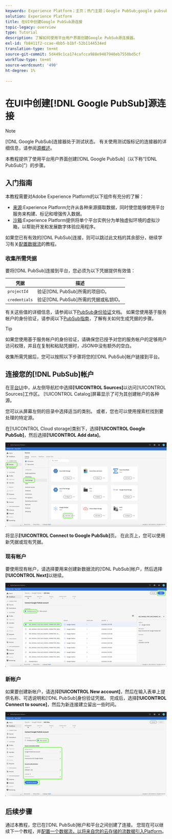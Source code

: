 ```yaml
---
keywords: Experience Platform；主页；热门主题；Google PubSub;google pubsub
solution: Experience Platform
title: 在UI中创建Google PubSub源连接
topic-legacy: overview
type: Tutorial
description: 了解如何使用平台用户界面创建Google PubSub源连接器。
exl-id: fb8411f2-ccae-4bb5-b1bf-52b1144534ed
translation-type: tm+mt
source-git-commit: 5d449c1ca174cafcca988e9487940eb7550bd5cf
workflow-type: tm+mt
source-wordcount: '490'
ht-degree: 1%

---
```


# 在UI中创建[!DNL Google PubSub]源连接

>[!NOTE]
>
> [!DNL Google PubSub]连接器处于测试状态。 有关使用测试版标记的连接器的详细信息，请参阅[源概述](../../../../home.md#terms-and-conditions)。

本教程提供了使用平台用户界面创建[!DNL Google PubSub]（以下称“[!DNL PubSub]”）的步骤。

## 入门指南

本教程需要对Adobe Experience Platform的以下组件有充分的了解：

* [来源](../../../../home.md):Experience Platform允许从各种来源摄取数据，同时使您能够使用平台服务来构建、标记和增强传入数据。
* [沙箱](../../../../../sandboxes/home.md):Experience Platform提供将单个平台实例分为单独虚拟环境的虚拟沙箱，以帮助开发和发展数字体验应用程序。

如果您已有有效的[!DNL PubSub]连接，则可以跳过此文档的其余部分，继续学习有关[配置数据流](../../dataflow/batch/cloud-storage.md)的教程。

### 收集所需凭据

要将[!DNL PubSub]连接到平台，您必须为以下凭据提供有效值：

| 凭据 | 描述 |
| ---------- | ----------- |
| `projectId` | 验证[!DNL PubSub]所需的项目ID。 |
| `credentials` | 验证[!DNL PubSub]所需的凭据或私钥ID。 |

有关这些值的详细信息，请参阅以下[PubSub身份验证](https://cloud.google.com/pubsub/docs/authentication)文档。 如果您使用基于服务帐户的身份验证，请参阅以下[PubSub指南](https://cloud.google.com/docs/authentication/production#create_service_account)，了解有关如何生成凭据的步骤。

>[!TIP]
>
>如果您使用基于服务帐户的身份验证，请确保您已授予对您的服务帐户的足够用户访问权限，并且在复制和粘贴凭据时，JSON中没有额外的空白。

收集所需凭据后，您可以按照以下步骤将您的[!DNL PubSub]帐户链接到平台。

## 连接您的[!DNL PubSub]帐户

在[平台UI](https://platform.adobe.com)中，从左侧导航栏中选择&#x200B;**[!UICONTROL Sources]**&#x200B;以访问[!UICONTROL Sources]工作区。 [!UICONTROL Catalog]屏幕显示了可为其创建帐户的各种源。

您可以从屏幕左侧的目录中选择适当的类别。 或者，您也可以使用搜索栏找到要处理的特定源。

在[!UICONTROL Cloud storage]类别下，选择&#x200B;**[!UICONTROL Google PubSub]**，然后选择&#x200B;**[!UICONTROL Add data]**。

![目录](../../../../images/tutorials/create/google-pubsub/catalog.png)

将显示&#x200B;**[!UICONTROL Connect to Google PubSub]**&#x200B;页。 在此页上，您可以使用新凭据或现有凭据。

### 现有帐户

要使用现有帐户，请选择要用来创建新数据流的[!DNL PubSub]帐户，然后选择&#x200B;**[!UICONTROL Next]**&#x200B;以继续。

![现有](../../../../images/tutorials/create/google-pubsub/existing.png)

### 新帐户

如果要创建新帐户，请选择&#x200B;**[!UICONTROL New account]**，然后在输入表单上提供名称、可选说明和[!DNL PubSub]身份验证凭据。 完成后，选择&#x200B;**[!UICONTROL Connect to source]**，然后为新连接建立留出一些时间。

![新](../../../../images/tutorials/create/google-pubsub/new.png)

## 后续步骤

通过本教程，您已在[!DNL PubSub]帐户和平台之间创建了连接。 您现在可以继续下一个教程，并[配置一个数据流，以将来自您的云存储的流数据引入Platform](../../dataflow/streaming/cloud-storage-streaming.md)。
